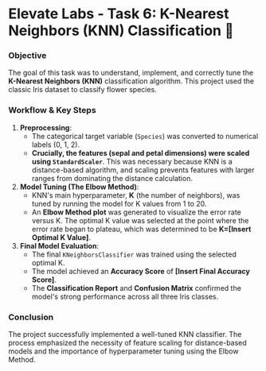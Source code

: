 # Elevate Labs - Task 6: K-Nearest Neighbors (KNN) Classification 🌺

### **Objective**
The goal of this task was to understand, implement, and correctly tune the **K-Nearest Neighbors (KNN)** classification algorithm. This project used the classic Iris dataset to classify flower species.

### **Workflow & Key Steps**

1.  **Preprocessing**:
    * The categorical target variable (`Species`) was converted to numerical labels (0, 1, 2).
    * **Crucially, the features (sepal and petal dimensions) were scaled using `StandardScaler`**. This was necessary because KNN is a distance-based algorithm, and scaling prevents features with larger ranges from dominating the distance calculation.
2.  **Model Tuning (The Elbow Method)**:
    * KNN's main hyperparameter, **K** (the number of neighbors), was tuned by running the model for K values from 1 to 20.
    * An **Elbow Method plot** was generated to visualize the error rate versus K. The optimal K value was selected at the point where the error rate began to plateau, which was determined to be **K=[Insert Optimal K Value]**.
3.  **Final Model Evaluation**:
    * The final `KNeighborsClassifier` was trained using the selected optimal K.
    * The model achieved an **Accuracy Score** of **[Insert Final Accuracy Score]**.
    * The **Classification Report** and **Confusion Matrix** confirmed the model's strong performance across all three Iris classes.

### **Conclusion**
The project successfully implemented a well-tuned KNN classifier. The process emphasized the necessity of feature scaling for distance-based models and the importance of hyperparameter tuning using the Elbow Method.
